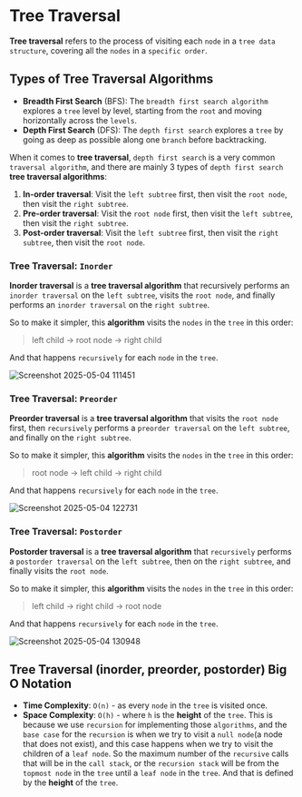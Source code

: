 # Tree Traversal
**Tree traversal** refers to the process of visiting each `node` in a `tree data structure`, covering all the `nodes` in a `specific order`.

## Types of Tree Traversal Algorithms
* **Breadth First Search** (BFS): The `breadth first search algorithm` explores a `tree` level by level, starting from the `root` and moving horizontally across the `levels`.
* **Depth First Search** (DFS): The `depth first search` explores a `tree` by going as deep as possible along one `branch` before backtracking.

When it comes to **tree traversal**, `depth first search` is a very common `traversal algorithm`, and there are mainly 3 types of `depth first search` **tree traversal algorithms**:
1. **In-order traversal**: Visit the `left subtree` first, then visit the `root node`, then visit the `right subtree`.
2. **Pre-order traversal**: Visit the `root node` first, then visit the `left subtree`, then visit the `right subtree`.
3. **Post-order traversal**: Visit the `left subtree` first, then visit the `right subtree`, then visit the `root node`.

### Tree Traversal: `Inorder`
**Inorder traversal** is a **tree traversal algorithm** that recursively performs an `inorder traversal` on the `left subtree`, visits the `root node`, and finally performs an `inorder traversal` on the `right subtree`.

So to make it simpler, this **algorithm** visits the `nodes` in the `tree` in this order:

> left child -> root node -> right child

And that happens `recursively` for each `node` in the `tree`.

![Screenshot 2025-05-04 111451](https://github.com/user-attachments/assets/af037639-43f2-4fbe-ba1d-e16b2569dd08)

### Tree Traversal: `Preorder`
**Preorder traversal** is a **tree traversal algorithm** that visits the `root node` first, then `recursively` performs a `preorder traversal` on the `left subtree`, and finally on the `right subtree`.

So to make it simpler, this **algorithm** visits the `nodes` in the `tree` in this order:

> root node -> left child -> right child

And that happens `recursively` for each `node` in the `tree`.

![Screenshot 2025-05-04 122731](https://github.com/user-attachments/assets/ea79ecfd-cd68-4991-94a7-9eb53e8105ca)

### Tree Traversal: `Postorder`
**Postorder traversal** is a **tree traversal algorithm** that `recursively` performs a `postorder traversal` on the `left subtree`, then on the `right subtree`, and finally visits the `root node`.

So to make it simpler, this **algorithm** visits the `nodes` in the `tree` in this order:

> left child -> right child -> root node

And that happens `recursively` for each `node` in the `tree`.

![Screenshot 2025-05-04 130948](https://github.com/user-attachments/assets/e22c9252-1e4a-4d14-a7c0-05b5603c717d)

## Tree Traversal (inorder, preorder, postorder) Big O Notation
* **Time Complexity**: `O(n)` - as every `node` in the `tree` is visited once.
* **Space Complexity**: `O(h)` - where `h` is the **height** of the `tree`. This is because we use `recursion` for implementing those `algorithms`, and the `base case` for the `recursion` is when we try to visit a `null node`(a node that does not exist), and this case happens when we try to visit the children of a `leaf node`. So the maximum number of the `recursive` calls that will be in the `call stack`, or the `recursion stack` will be from the `topmost node` in the `tree` until a `leaf node` in the `tree`. And that is defined by the **height** of the `tree`.

